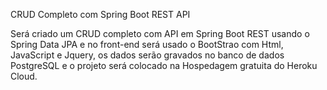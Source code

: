 CRUD Completo com Spring Boot REST API

Será criado um CRUD completo com API em Spring Boot REST usando o Spring Data JPA e no front-end será usado o BootStrao com Html, JavaScript e Jquery, os dados serão gravados no banco de dados PostgreSQL e o projeto será colocado na Hospedagem gratuita do Heroku Cloud.
